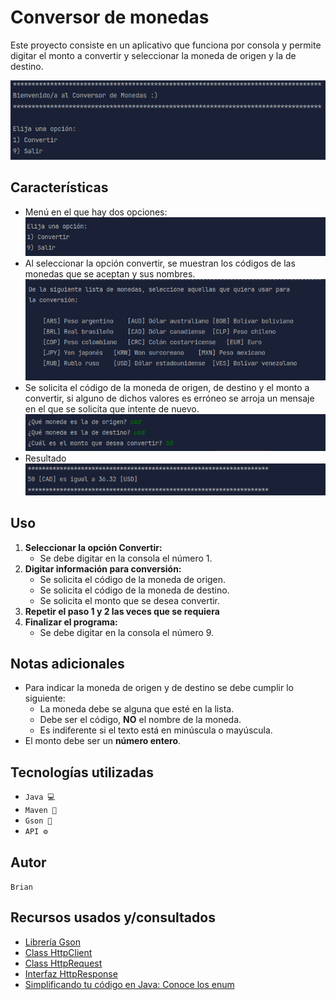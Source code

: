 # Conversor de monedas

Este proyecto consiste en un aplicativo que funciona por consola y permite digitar el monto a convertir y seleccionar la moneda de origen y la de destino.

![Imagen general del programa](src/main/resources/screenshots/general.png)

## Características

- Menú en el que hay dos opciones:
  ![Menú del programa](src/main/resources/screenshots/menu.png)
- Al seleccionar la opción convertir, se muestran los códigos de las monedas que se aceptan y sus nombres.
  ![Lista Monedas](src/main/resources/screenshots/lista-monedas.png)
- Se solicita el código de la moneda de origen, de destino y el monto a convertir, si alguno de dichos valores es erróneo se arroja un mensaje en el que se solicita que intente de nuevo.
  ![Solicitud información](src/main/resources/screenshots/solicitud-info.png)
- Resultado
  ![Resultado](src/main/resources/screenshots/resultado.png)


## Uso

1. **Seleccionar la opción Convertir:**
   - Se debe digitar en la consola el número 1.
2. **Digitar información para conversión:**
   - Se solicita el código de la moneda de origen.
   - Se solicita el código de la moneda de destino.
   - Se solicita el monto que se desea convertir.
3. **Repetir el paso 1 y 2 las veces que se requiera**
4. **Finalizar el programa:**
   - Se debe digitar en la consola el número 9.

## Notas adicionales
- Para indicar la moneda de origen y de destino se debe cumplir lo siguiente:
  - La moneda debe se alguna que esté en la lista.
  - Debe ser el código, **NO** el nombre de la moneda.
  - Es indiferente si el texto está en minúscula o mayúscula.
- El monto debe ser un **número entero**.

## Tecnologías utilizadas
- `Java 💻`
- `Maven 🚛`
- `Gson 🔄 `
- `API ⚙️`

## Autor
`Brian`

## Recursos usados y/consultados
- [Librería Gson](https://mvnrepository.com/artifact/com.google.code.gson/gson)
- [Class HttpClient](https://docs.oracle.com/en/java/javase/11/docs/api/java.net.http/java/net/http/HttpClient.html)
- [Class HttpRequest](https://docs.oracle.com/en/java/javase/11/docs/api/java.net.http/java/net/http/HttpRequest.html)
- [Interfaz HttpResponse](https://docs.oracle.com/en/java/javase/11/docs/api/java.net.http/java/net/http/HttpResponse.html)
- [Simplificando tu código en Java: Conoce los enum](https://www.youtube.com/watch?v=EoPvlE85XAQ)
